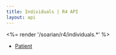 ```yaml
---
title: Individuals | R4 API
layout: api
---
```


<%= render '/soarian/r4/individuals.*' %>

* [Patient](../individuals/patient)